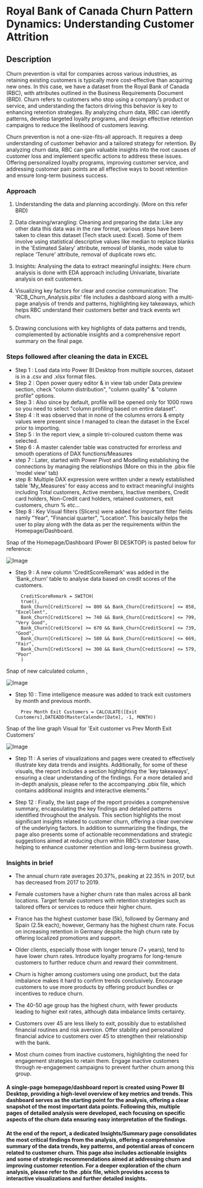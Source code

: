 # Royal Bank of Canada Churn Pattern Dynamics: Understanding Customer Attrition

## Description 

Churn prevention is vital for companies across various industries, as retaining existing customers is typically more cost-effective than acquiring new ones. In this case, we have a dataset from the Royal Bank of Canada (RBC), with attributes outlined in the Business Requirements Document (BRD). Churn refers to customers who stop using a company’s product or service, and understanding the factors driving this behavior is key to enhancing retention strategies. By analyzing churn data, RBC can identify patterns, develop targeted loyalty programs, and design effective retention campaigns to reduce the likelihood of customers leaving.

Churn prevention is not a one-size-fits-all approach. It requires a deep understanding of customer behavior and a tailored strategy for retention. By analyzing churn data, RBC can gain valuable insights into the root causes of customer loss and implement specific actions to address these issues. Offering personalized loyalty programs, improving customer service, and addressing customer pain points are all effective ways to boost retention and ensure long-term business success.

### Approach
1. Understanding the data and planning accordingly. (More on this refer BRD)

2. Data cleaning/wrangling: Cleaning and preparing the data: Like any other data this data was in the raw format, various steps have been taken to clean this dataset (Tech stack used: Excel). Some of them involve using statistical descriptive values like median to replace blanks in the 'Estimated Salary' attribute, removal of blanks, mode value to replace 'Tenure' attribute, removal of duplicate rows etc.

3. Insights: Analysing the data to extract meaningful insights: Here churn analysis is done with EDA approach including Univariate, bivariate analysis on exit customers.

4. Visualizing key factors for clear and concise communication: The 'RCB_Churn_Analysis.pibx' file includes a dashboard along with a multi-page analysis of trends and patterns, highlighting key takeaways, which helps RBC understand their customers better and track events wrt churn.

5. Drawing conclusions with key highlights of data patterns and trends, complemented by actionable insights and a comprehensive report summary on the final page.


### Steps followed after cleaning the data in EXCEL

- Step 1 : Load data into Power BI Desktop from multiple sources, dataset is in a .csv and .xlsx format files.
- Step 2 : Open power query editor & in view tab under Data preview section, check "column distribution", "column quality" & "column profile" options.
- Step 3 : Also since by default, profile will be opened only for 1000 rows so you need to select "column profiling based on entire dataset".
- Step 4 : It was observed that in none of the columns errors & empty values were present since I managed to clean the dataset in the Excel prior to importing.
- Step 5 : In the report view, a simple tri-coloured custom theme was selected.
- Step 6 : A master calender table was constructed for errorless and smooth operations of DAX functions/Measures
- step 7 : Later, started with Power Pivot and Modelling establishing the connections by managing the relationships (More on this in the .pbix file 'model view' tab)
- step 8: Multiple DAX expression were written under a newly established table 'My_Measures' for easy access and to extract meaningful insights including Total customers, Active members, Inactive members, Credit card holders, Non-Credit card holders, retained customers, exit customers, churn % etc...
- Step 8 : Key Visual filters (Slicers) were added for important filter fields namly "Year", "Financial quarter", "Location". This basically helps the user to play along with the data as per the requirements within the Homepage/Dashboard.

Snap of the Homepage/Dashboard (Power BI DESKTOP) is pasted below for reference:

![Image](https://github.com/user-attachments/assets/3839068d-d112-4418-8deb-dae070ccc749)

- Step 9 : A new column 'CreditScoreRemark' was added in the 'Bank_churn' table to analyse data based on credit scores of the customers.
           
        CreditScoreRemark = SWITCH(
        true(),
        Bank_Churn[CreditScore] >= 800 && Bank_Churn[CreditScore] <= 850, "Excellent", 
        Bank_Churn[CreditScore] >= 740 && Bank_Churn[CreditScore] <= 799, "Very Good",
        Bank_Churn[CreditScore] >= 670 && Bank_Churn[CreditScore] <= 739, "Good",
        Bank_Churn[CreditScore] >= 580 && Bank_Churn[CreditScore] <= 669, "Fair",
        Bank_Churn[CreditScore] >= 300 && Bank_Churn[CreditScore] <= 579, "Poor"
        )
Snap of new calculated column ,

![Image](https://github.com/user-attachments/assets/86496771-4a36-4b2b-835d-cb22ff17dd62)

- Step 10 : Time intelligence measure was added to track exit customers by month and previous month.
        
        Prev Month Exit Customers = CALCULATE([Exit Customers],DATEADD(MasterCalender[Date], -1, MONTH))


Snap of the line graph Visual for 'Exit customer vs Prev Month Exit Customers'

![Image](https://github.com/user-attachments/assets/b10a024f-e58a-409e-aafb-1b2499163f74)

- Step 11 : A series of visualizations and pages were created to effectively illustrate key data trends and insights. Additionally, for some of these visuals, the report includes a section highlighting the 'key takeaways', ensuring a clear understanding of the findings. For a more detailed and in-depth analysis, please refer to the accompanying .pbix file, which contains additional insights and interactive elements."

- Step 12 : Finally, the last page of the report provides a comprehensive summary, encapsulating the key findings and detailed patterns identified throughout the analysis. This section highlights the most significant insights related to customer churn, offering a clear overview of the underlying factors. In addition to summarizing the findings, the page also presents some of actionable recommendations and strategic suggestions aimed at reducing churn within RBC’s customer base, helping to enhance customer retention and long-term business growth.

### Insights in brief
- The annual churn rate averages 20.37%, peaking at 22.35% in 2017, but has decreased from 2017 to 2019.

- Female customers have a higher churn rate than males across all bank locations. Target female customers with retention strategies such as tailored offers or services to reduce their higher churn.

- France has the highest customer base (5k), followed by Germany and Spain (2.5k each); however, Germany has the highest churn rate. Focus on increasing retention in Germany despite the high churn rate by offering localized promotions and support.

- Older clients, especially those with longer tenure (7+ years), tend to have lower churn rates. Introduce loyalty programs for long-tenure customers to further reduce churn and reward their commitment.

- Churn is higher among customers using one product, but the data imbalance makes it hard to confirm trends conclusively. Encourage customers to use more products by offering product bundles or incentives to reduce churn.

- The 40-50 age group has the highest churn, with fewer products leading to higher exit rates, although data imbalance limits certainty.

- Customers over 45 are less likely to exit, possibly due to established financial routines and risk aversion. Offer stability and personalized financial advice to customers over 45 to strengthen their relationship with the bank.

- Most churn comes from inactive customers, highlighting the need for engagement strategies to retain them. Engage inactive customers through re-engagement campaigns to prevent further churn among this group.
       

#### A single-page homepage/dashboard report is created using Power BI Desktop, providing a high-level overview of key metrics and trends. This dashboard serves as the starting point for the analysis, offering a clear snapshot of the most important data points. Following this, multiple pages of detailed analysis were developed, each focusing on specific aspects of the churn data ensuring easy interpretation of the findings.

#### At the end of the report, a dedicated Insights/Summary page consolidates the most critical findings from the analysis, offering a comprehensive summary of the data trends, key patterns, and potential areas of concern related to customer churn. This page also includes actionable insights and some of strategic recommendations aimed at addressing churn and improving customer retention. For a deeper exploration of the churn analysis, please refer to the .pbix file, which provides access to interactive visualizations and further detailed insights.
